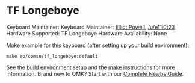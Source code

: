 # TF Longeboye

Keyboard Maintainer: Keyboard Maintainer: [Elliot Powell](https://github.com/e11i0t23), [/u/e11i0t23](https://reddit.com/u/e11i0t23)  
Hardware Supported: TF Longeboye
Hardware Availability: None

Make example for this keyboard (after setting up your build environment):

    make ep/comsn/tf_longeboye:default

See the [build environment setup](https://docs.qmk.fm/#/getting_started_build_tools) and the [make instructions](https://docs.qmk.fm/#/getting_started_make_guide) for more information. Brand new to QMK? Start with our [Complete Newbs Guide](https://docs.qmk.fm/#/newbs).
